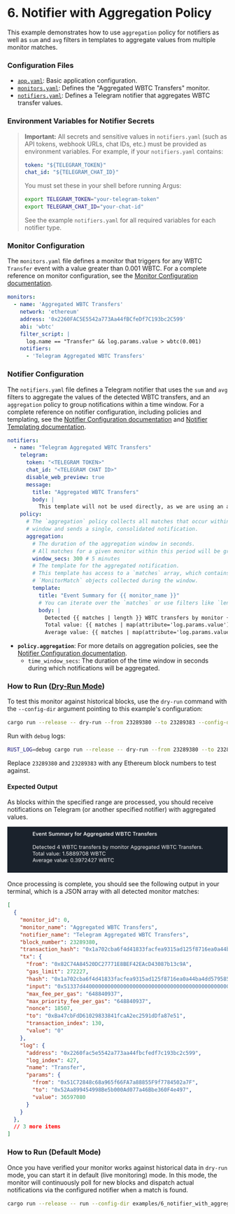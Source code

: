 # 6. Notifier with Aggregation Policy

This example demonstrates how to use `aggregation` policy for notifiers as well as `sum` and `avg` filters in templates to aggregate values from multiple monitor matches.

### Configuration Files

- [`app.yaml`](../../docs/src/user_guide/config_app.md): Basic application configuration.
- [`monitors.yaml`](../../docs/src/user_guide/config_monitors.md): Defines the "Aggregated WBTC Transfers" monitor.
- [`notifiers.yaml`](../../docs/src/user_guide/config_notifiers.md): Defines a Telegram notifier that aggregates WBTC transfer values.

### Environment Variables for Notifier Secrets

> **Important:** All secrets and sensitive values in `notifiers.yaml` (such as API tokens, webhook URLs, chat IDs, etc.) must be provided as environment variables.
> For example, if your `notifiers.yaml` contains:
>
> ```yaml
> token: "${TELEGRAM_TOKEN}"
> chat_id: "${TELEGRAM_CHAT_ID}"
> ```
>
> You must set these in your shell before running Argus:
>
> ```sh
> export TELEGRAM_TOKEN="your-telegram-token"
> export TELEGRAM_CHAT_ID="your-chat-id"
> ```
>
> See the example `notifiers.yaml` for all required variables for each notifier type.

### Monitor Configuration

The `monitors.yaml` file defines a monitor that triggers for any WBTC `Transfer` event with a value greater than 0.001 WBTC. For a complete reference on monitor configuration, see the [Monitor Configuration documentation](../../docs/src/user_guide/config_monitors.md).

```yaml
monitors:
  - name: 'Aggregated WBTC Transfers'
    network: 'ethereum'
    address: '0x2260FAC5E5542a773Aa44fBCfeDf7C193bc2C599'
    abi: 'wbtc'
    filter_script: |
      log.name == "Transfer" && log.params.value > wbtc(0.001)
    notifiers:
      - 'Telegram Aggregated WBTC Transfers'
```

### Notifier Configuration

The `notifiers.yaml` file defines a Telegram notifier that uses the `sum` and `avg` filters to aggregate the values of the detected WBTC transfers, and an `aggregation` policy to group notifications within a time window. For a complete reference on notifier configuration, including policies and templating, see the [Notifier Configuration documentation](../../docs/src/user_guide/config_notifiers.md) and [Notifier Templating documentation](../../docs/src/user_guide/notifier_templating.md).

```yaml
notifiers:
  - name: "Telegram Aggregated WBTC Transfers"
    telegram:
      token: "<TELEGRAM TOKEN>"
      chat_id: "<TELEGRAM CHAT ID>"
      disable_web_preview: true
      message:
        title: "Aggregated WBTC Transfers"
        body: |
          This template will not be used directly, as we are using an aggregation policy.
    policy:
      # The `aggregation` policy collects all matches that occur within a time
      # window and sends a single, consolidated notification.
      aggregation:
        # The duration of the aggregation window in seconds.
        # All matches for a given monitor within this period will be grouped.
        window_secs: 300 # 5 minutes
        # The template for the aggregated notification.
        # This template has access to a `matches` array, which contains all the
        # `MonitorMatch` objects collected during the window.
        template:
          title: "Event Summary for {{ monitor_name }}"
          # You can iterate over the `matches` or use filters like `length`.
          body: |
            Detected {{ matches | length }} WBTC transfers by monitor {{ monitor_name }}.
            Total value: {{ matches | map(attribute='log.params.value') | sum | wbtc }} WBTC
            Average value: {{ matches | map(attribute='log.params.value') | avg | wbtc }} WBTC
```

-   **`policy.aggregation`**: For more details on aggregation policies, see the [Notifier Configuration documentation](../../docs/src/user_guide/config_notifiers.md#aggregation-policy).
    -   `time_window_secs`: The duration of the time window in seconds during which notifications will be aggregated.

### How to Run ([Dry-Run Mode](../../docs/src/operations/cli.md#dry-run-mode))

To test this monitor against historical blocks, use the `dry-run` command with the `--config-dir` argument pointing to this example's configuration:

```bash
cargo run --release -- dry-run --from 23289380 --to 23289383 --config-dir examples/6_notifier_with_aggregation_policy/
```

Run with `debug` logs:

```bash
RUST_LOG=debug cargo run --release -- dry-run --from 23289380 --to 23289383 --config-dir examples/6_notifier_with_aggregation_policy/
```

Replace `23289380` and `23289383` with any Ethereum block numbers to test against.

#### Expected Output

As blocks within the specified range are processed, you should receive notifications on Telegram (or another specified notifier) with aggregated values.

![alt text](image.png)

Once processing is complete, you should see the following output in your terminal, which is a JSON array with all detected monitor matches:

```json
[
  {
    "monitor_id": 0,
    "monitor_name": "Aggregated WBTC Transfers",
    "notifier_name": "Telegram Aggregated WBTC Transfers",
    "block_number": 23289380,
    "transaction_hash": "0x1a702cba6f4d41833facfea9315ad125f8716ea0a44ba4dd5795852438104953",
    "tx": {
      "from": "0x82C74A84520DC27771E8BEF42EAcD43087b13c9A",
      "gas_limit": 272227,
      "hash": "0x1a702cba6f4d41833facfea9315ad125f8716ea0a44ba4dd5795852438104953",
      "input": "0x51337d4400000000000000000000000000000000000000000000000000000000000000000000000000000000000000003c0441b42195f4ad6aa9a0978e06096ea616cda70000000000000000000000002260fac5e5542a773aa44fbcfedf7c193bc2c59900000000000000000000000000000000000000000000000000000000022e6d58000000000000000000000000cbb7c0000ab88b473b1f5afd9ef808440eed33bf00000000000000000000000000000000000000000000000000000000022e5d2d0000000000000000000000000000000000000000000000000000000000000001",
      "max_fee_per_gas": "648840937",
      "max_priority_fee_per_gas": "648840937",
      "nonce": 18507,
      "to": "0xBa47cbFdD61029833841fcaA2ec2591dDfa87e51",
      "transaction_index": 130,
      "value": "0"
    },
    "log": {
      "address": "0x2260fac5e5542a773aa44fbcfedf7c193bc2c599",
      "log_index": 427,
      "name": "Transfer",
      "params": {
        "from": "0x51C72848c68a965f66FA7a88855F9f7784502a7F",
        "to": "0x52Aa899454998Be5b000Ad077a46Bbe360F4e497",
        "value": 36597080
      }
    }
  },
  // 3 more items
]
```

### How to Run (Default Mode)

Once you have verified your monitor works against historical data in `dry-run` mode, you can start it in default (live monitoring) mode. In this mode, the monitor will continuously poll for new blocks and dispatch actual notifications via the configured notifier when a match is found.

```bash
cargo run --release -- run --config-dir examples/6_notifier_with_aggregation_policy/
```
